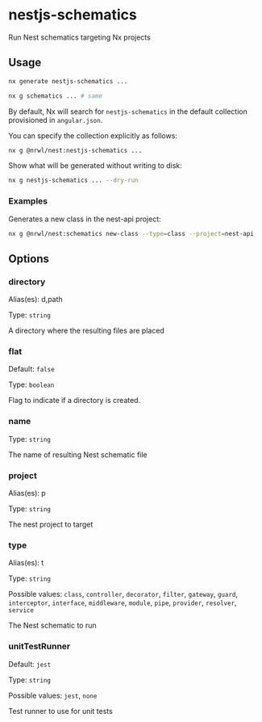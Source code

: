 # nestjs-schematics

Run Nest schematics targeting Nx projects

## Usage

```bash
nx generate nestjs-schematics ...
```

```bash
nx g schematics ... # same
```

By default, Nx will search for `nestjs-schematics` in the default collection provisioned in `angular.json`.

You can specify the collection explicitly as follows:

```bash
nx g @nrwl/nest:nestjs-schematics ...
```

Show what will be generated without writing to disk:

```bash
nx g nestjs-schematics ... --dry-run
```

### Examples

Generates a new class in the nest-api project:

```bash
nx g @nrwl/nest:schematics new-class --type=class --project=nest-api
```

## Options

### directory

Alias(es): d,path

Type: `string`

A directory where the resulting files are placed

### flat

Default: `false`

Type: `boolean`

Flag to indicate if a directory is created.

### name

Type: `string`

The name of resulting Nest schematic file

### project

Alias(es): p

Type: `string`

The nest project to target

### type

Alias(es): t

Type: `string`

Possible values: `class`, `controller`, `decorator`, `filter`, `gateway`, `guard`, `interceptor`, `interface`, `middleware`, `module`, `pipe`, `provider`, `resolver`, `service`

The Nest schematic to run

### unitTestRunner

Default: `jest`

Type: `string`

Possible values: `jest`, `none`

Test runner to use for unit tests
